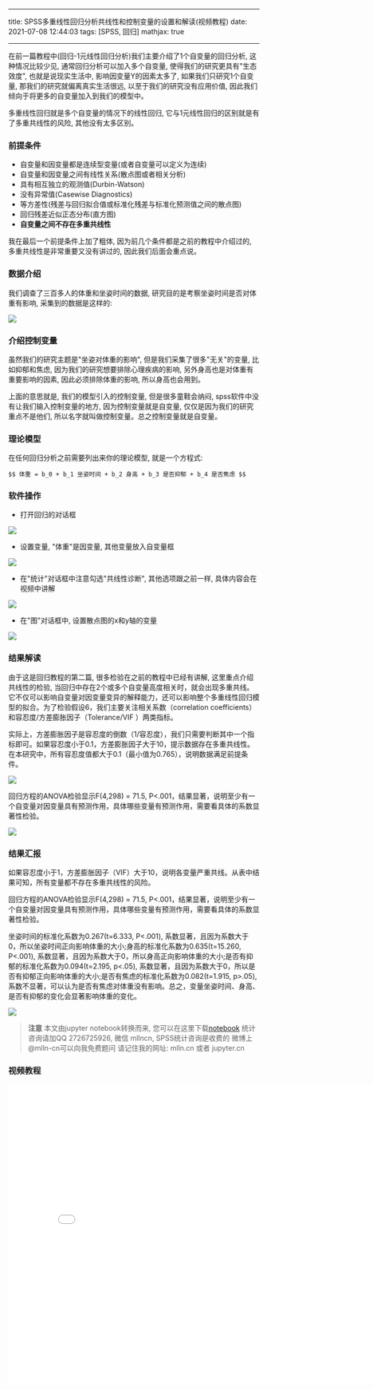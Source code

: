 
---

title: SPSS多重线性回归分析共线性和控制变量的设置和解读(视频教程)
date: 2021-07-08 12:44:03
tags: [SPSS, 回归]
mathjax: true

---


在前一篇教程中(回归-1元线性回归分析)我们主要介绍了1个自变量的回归分析, 这种情况比较少见, 通常回归分析可以加入多个自变量, 使得我们的研究更具有"生态效度", 也就是说现实生活中, 影响因变量Y的因素太多了, 如果我们只研究1个自变量, 那我们的研究就偏离真实生活很远, 以至于我们的研究没有应用价值, 因此我们倾向于将更多的自变量加入到我们的模型中。



<!--more-->

多重线性回归就是多个自变量的情况下的线性回归, 它与1元线性回归的区别就是有了多重共线性的风险, 其他没有太多区别。

### 前提条件

- 自变量和因变量都是连续型变量(或者自变量可以定义为连续)
- 自变量和因变量之间有线性关系(散点图或者相关分析)
- 具有相互独立的观测值(Durbin-Watson)
- 没有异常值(Casewise Diagnostics)
- 等方差性(残差与回归拟合值或标准化残差与标准化预测值之间的散点图)
- 回归残差近似正态分布(直方图)
- **自变量之间不存在多重共线性**

我在最后一个前提条件上加了粗体, 因为前几个条件都是之前的教程中介绍过的, 多重共线性是非常重要又没有讲过的, 
因此我们后面会重点说。

### 数据介绍

我们调查了三百多人的体重和坐姿时间的数据, 研究目的是考察坐姿时间是否对体重有影响, 采集到的数据是这样的:

<img src="imgs/20-1.png">

### 介绍控制变量


虽然我们的研究主题是"坐姿对体重的影响", 但是我们采集了很多"无关"的变量, 比如抑郁和焦虑, 因为我们的研究想要排除心理疾病的影响, 另外身高也是对体重有重要影响的因素, 因此必须排除体重的影响, 所以身高也会用到。

上面的意思就是, 我们的模型引入的控制变量, 但是很多童鞋会纳闷, spss软件中没有让我们输入控制变量的地方, 因为控制变量就是自变量, 仅仅是因为我们的研究重点不是他们, 所以名字就叫做控制变量。总之控制变量就是自变量。

### 理论模型

在任何回归分析之前需要列出来你的理论模型, 就是一个方程式:

`$$
体重 = b_0 + b_1 坐姿时间 + b_2 身高 + b_3 是否抑郁 + b_4 是否焦虑
$$`

### 软件操作

- 打开回归的对话框

<img src="imgs/20-2.png">

- 设置变量, "体重"是因变量, 其他变量放入自变量框

<img src="imgs/20-3.png">

- 在"统计"对话框中注意勾选"共线性诊断", 其他选项跟之前一样, 具体内容会在视频中讲解

<img src="imgs/20-4.png">

- 在"图"对话框中, 设置散点图的x和y轴的变量

<img src="imgs/20-5.png">

### 结果解读

由于这是回归教程的第二篇, 很多检验在之前的教程中已经有讲解, 这里重点介绍共线性的检验, 当回归中存在2个或多个自变量高度相关时，就会出现多重共线。它不仅可以影响自变量对因变量变异的解释能力，还可以影响整个多重线性回归模型的拟合。为了检验假设6，我们主要关注相关系数（correlation coefficients）和容忍度/方差膨胀因子（Tolerance/VIF ）两类指标。

实际上，方差膨胀因子是容忍度的倒数（1/容忍度），我们只需要判断其中一个指标即可。如果容忍度小于0.1，方差膨胀因子大于10，提示数据存在多重共线性。在本研究中，所有容忍度值都大于0.1（最小值为0.765），说明数据满足前提条件。

<img src="imgs/20-6.png">

回归方程的ANOVA检验显示F(4,298) = 71.5, P<.001，结果显著，说明至少有一个自变量对因变量具有预测作用，具体哪些变量有预测作用，需要看具体的系数显著性检验。

<img src="imgs/20-7.png">

### 结果汇报

如果容忍度小于1，方差膨胀因子（VIF）大于10，说明各变量严重共线。从表中结果可知，所有变量都不存在多重共线性的风险。

回归方程的ANOVA检验显示F(4,298) = 71.5, P<.001，结果显著，说明至少有一个自变量对因变量具有预测作用，具体哪些变量有预测作用，需要看具体的系数显著性检验。

坐姿时间的标准化系数为0.267(t=6.333, P<.001), 系数显著，且因为系数大于0，所以坐姿时间正向影响体重的大小;身高的标准化系数为0.635(t=15.260, P<.001), 系数显著，且因为系数大于0，所以身高正向影响体重的大小;是否有抑郁的标准化系数为0.094(t=2.195, p<.05), 系数显著，且因为系数大于0，所以是否有抑郁正向影响体重的大小;是否有焦虑的标准化系数为0.082(t=1.915, p>.05), 系数不显著，可以认为是否有焦虑对体重没有影响。总之，变量坐姿时间、身高、是否有抑郁的变化会显著影响体重的变化。

<img src="imgs/20-8.png">


> **注意**
> 本文由jupyter notebook转换而来, 您可以在这里下载[notebook](回归-多重线性回归分析共线性和控制变量的设置和解读.ipynb)
> 统计咨询请加QQ 2726725926, 微信 mllncn,  SPSS统计咨询是收费的
> 微博上@mlln-cn可以向我免费题问
> 请记住我的网址: mlln.cn 或者 jupyter.cn

### 视频教程

<iframe src="//player.bilibili.com/player.html?bvid=BV1SV411W7i8&page=1" scrolling="no" border="0" frameborder="no" framespacing="0" allowfullscreen="true" style="width:800px;height:600px"> </iframe>